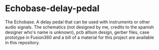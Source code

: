 # Echobase-delay-pedal
The Echobase. A delay pedal that can be used with instruments or other audio signals. The schematics (not designed by me, credits to the spanish designer who's name is unknown), pcb altium design, gerber files, case prototype in Fusion360 and a bill of a material for this project are available in this repository.
